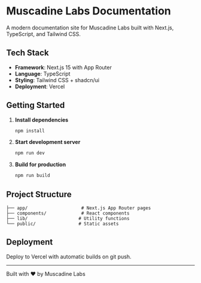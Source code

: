 # Muscadine Labs Documentation

A modern documentation site for Muscadine Labs built with Next.js, TypeScript, and Tailwind CSS.

## Tech Stack

- **Framework**: Next.js 15 with App Router
- **Language**: TypeScript
- **Styling**: Tailwind CSS + shadcn/ui
- **Deployment**: Vercel

## Getting Started

1. **Install dependencies**
   ```bash
   npm install
   ```

2. **Start development server**
   ```bash
   npm run dev
   ```

3. **Build for production**
   ```bash
   npm run build
   ```

## Project Structure

```
├── app/                    # Next.js App Router pages
├── components/             # React components
├── lib/                   # Utility functions
└── public/                # Static assets
```

## Deployment

Deploy to Vercel with automatic builds on git push.

---

Built with ❤️ by Muscadine Labs